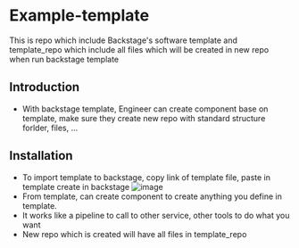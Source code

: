 # Example-template
This is repo which include Backstage's software template and template_repo which include all files which will be created in new repo when run backstage template

## Introduction
- With backstage template, Engineer can create component base on template, make sure they create new repo with standard structure forlder, files, ...

## Installation
 - To import template to backstage, copy link of template file, paste in template create in backstage
   ![image](https://github.com/kieunguyenql/demo-backstage/assets/74917008/40782276-a490-469d-ad75-24d1dbec65de)
 - From template, can create component to create anything you define in template.
 - It works like a pipeline to call to other service, other tools to do what you want
 - New repo which is created will have all files in template_repo

